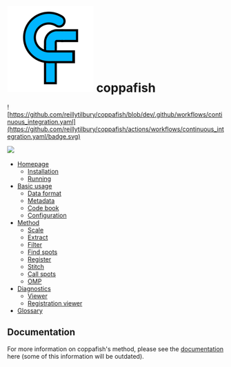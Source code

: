 # ![](/docs/images/logo.png) coppafish

![https://github.com/reillytilbury/coppafish/blob/dev/.github/workflows/continuous_integration.yaml](https://github.com/reillytilbury/coppafish/actions/workflows/continuous_integration.yaml/badge.svg)

![](https://github.com/jduffield65/coppafish/blob/main/docs/images/readme_viewer.png?raw=true)

* [Homepage](https://reillytilbury.github.io/coppafish/)
    * [Installation](https://reillytilbury.github.io/coppafish/#installation)
    * [Running](https://reillytilbury.github.io/coppafish/#running)
* [Basic usage](https://reillytilbury.github.io/coppafish/basic_usage/)
    * [Data format](https://reillytilbury.github.io/coppafish/basic_usage/#numpy)
    * [Metadata](https://reillytilbury.github.io/coppafish/basic_usage/#metadata)
    * [Code book](https://reillytilbury.github.io/coppafish/basic_usage/#code-book)
    * [Configuration](https://reillytilbury.github.io/coppafish/basic_usage/#configuration)
* [Method](https://reillytilbury.github.io/coppafish/method/)
    * [Scale](https://reillytilbury.github.io/coppafish/method/#scale)
    * [Extract](https://reillytilbury.github.io/coppafish/method/#extract)
    * [Filter](https://reillytilbury.github.io/coppafish/method/#filter)
    * [Find spots](https://reillytilbury.github.io/coppafish/method/#find-spots)
    * [Register](https://reillytilbury.github.io/coppafish/method/#register)
    * [Stitch](https://reillytilbury.github.io/coppafish/method/#stitch)
    * [Call spots](https://reillytilbury.github.io/coppafish/method/#call-spots)
    * [OMP](https://reillytilbury.github.io/coppafish/method/#orthogonal-matching-pursuit)
* [Diagnostics](https://reillytilbury.github.io/coppafish/diagnostics/)
    * [Viewer](https://reillytilbury.github.io/coppafish/diagnostics/#viewer)
    * [Registration viewer](https://reillytilbury.github.io/coppafish/diagnostics/#registrationviewer)
* [Glossary](https://reillytilbury.github.io/coppafish/glossary/)


## Documentation
For more information on coppafish's method, please see the 
[documentation](https://jduffield65.github.io/coppafish/) here (some of this information will be outdated).
